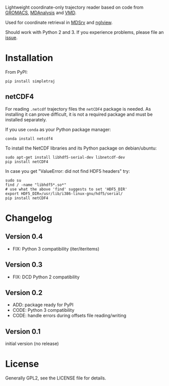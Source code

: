 
Lightweight coordinate-only trajectory reader based on code from [GROMACS](http://www.gromacs.org/), [MDAnalysis](http://www.mdanalysis.org/) and [VMD](http://www.ks.uiuc.edu/Research/vmd/).

Used for coordinate retrieval in [MDSrv](https://github.com/arose/mdsrv) and [nglview](https://github.com/arose/nglview).

Should work with Python 2 and 3. If you experience problems, please file an [issue](https://github.com/arose/simpletraj/issues).


Installation
============

From PyPI:

    pip install simpletraj


netCDF4
-------

For reading `.netcdf` trajectory files the `netCDF4` package is needed. As installing it can prove difficult, it is not a required package and must be installed separately.

If you use `conda` as your Python package manager:

    conda install netcdf4


To install the NetCDF libraries and its Python package on debian/ubuntu:

    sudo apt-get install libhdf5-serial-dev libnetcdf-dev
    pip install netCDF4


In case you get "ValueError: did not find HDF5 headers" try:

    sudo su
    find / -name "libhdf5*.so*"
    # use what the above 'find' suggests to set 'HDF5_DIR'
    export HDF5_DIR=/usr/lib/i386-linux-gnu/hdf5/serial/
    pip install netCDF4


Changelog
=========

Version 0.4
-----------

* FIX: Python 3 compatibility (iter/iteritems)


Version 0.3
-----------

* FIX: DCD Python 2 compatibility


Version 0.2
-----------

* ADD: package ready for PyPI
* CODE: Python 3 compatibility
* CODE: handle errors during offsets file reading/writing


Version 0.1
-----------

initial version (no release)


License
=======

Generally GPL2, see the LICENSE file for details.
